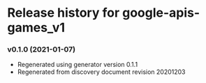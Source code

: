 # Release history for google-apis-games_v1

### v0.1.0 (2021-01-07)

* Regenerated using generator version 0.1.1
* Regenerated from discovery document revision 20201203

